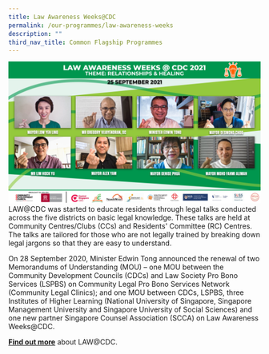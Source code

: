 ```yaml
---
title: Law Awareness Weeks@CDC
permalink: /our-programmes/law-awareness-weeks
description: ""
third_nav_title: Common Flagship Programmes
---
```

![law awareness weeks](/images/Common%20Flagship%20Progs/law%20awareness%20weeks.png)LAW@CDC was started to educate residents through legal talks conducted across the five districts on basic legal knowledge. These talks are held at Community Centres/Clubs (CCs) and Residents' Committee (RC) Centres. The talks are tailored for those who are not legally trained by breaking down legal jargons so that they are easy to understand. 

On 28 September 2020, Minister Edwin Tong announced the renewal of two Memorandums of Understanding (MOU) – one MOU between the Community Development Councils (CDCs) and Law Society Pro Bono Services (LSPBS) on Community Legal Pro Bono Services Network (Community Legal Clinics); and one MOU between CDCs, LSPBS, three Institutes of Higher Learning (National University of Singapore, Singapore Management University and Singapore University of Social Sciences) and one new partner Singapore Counsel Association (SCCA) on Law Awareness Weeks@CDC. 

**[Find out more](https://www.youtube.com/watch?v=v0W0jI8xjx0)** about LAW@CDC.